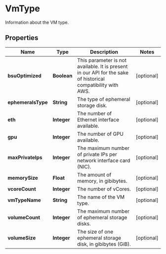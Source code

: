 

# VmType

Information about the VM type.

## Properties

| Name | Type | Description | Notes |
|------------ | ------------- | ------------- | -------------|
|**bsuOptimized** | **Boolean** | This parameter is not available. It is present in our API for the sake of historical compatibility with AWS. |  [optional] |
|**ephemeralsType** | **String** | The type of ephemeral storage disk. |  [optional] |
|**eth** | **Integer** | The number of Ethernet interface available. |  [optional] |
|**gpu** | **Integer** | The number of GPU available. |  [optional] |
|**maxPrivateIps** | **Integer** | The maximum number of private IPs per network interface card (NIC). |  [optional] |
|**memorySize** | **Float** | The amount of memory, in gibibytes. |  [optional] |
|**vcoreCount** | **Integer** | The number of vCores. |  [optional] |
|**vmTypeName** | **String** | The name of the VM type. |  [optional] |
|**volumeCount** | **Integer** | The maximum number of ephemeral storage disks. |  [optional] |
|**volumeSize** | **Integer** | The size of one ephemeral storage disk, in gibibytes (GiB). |  [optional] |



